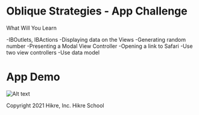 # Oblique Strategies - App Challenge


What Will You Learn

-IBOutlets, IBActions
-Displaying data on the Views
-Generating random number
-Presenting a Modal View Controller
-Opening a link to Safari
-Use two view controllers 
-Use data model



# App Demo
 ![ Alt text](obs-recording-2.0.gif) [](obs-recording-2.0.gif)


Copyright 2021 Hikre, Inc. Hikre School
